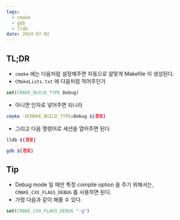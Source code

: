 ```yaml
---
tags:
  - cmake
  - gdb
  - lldb
date: 2024-07-02
---
```

## TL;DR

- `cmake` 에는 다음처럼 설정해주면 자동으로 알맞게 Makefile 이 생성된다.
- `CMakeLists.txt` 에 다음처럼 적어주던가

```cmake
set(CMAKE_BUILD_TYPE Debug)
```

- 아니면 인자로 넣어주면 되니라

```sh
cmake -DCMAKE_BUILD_TYPE=Debug ${경로}
```

- 그리고 다음 명령어로 세션을 열어주면 된다

```sh
lldb ${경로}
```

```sh
gdb ${경로}
```

## Tip

- Debug mode 일 때만 특정 compile option 을 주기 위해서는, `CMAKE_CXX_FLAGS_DEBUG` 를 사용하면 된다.
- 가령 다음과 같이 해줄 수 있다.

```cmake
set(CMAKE_CXX_FLAGS_DEBUG "-g")
```